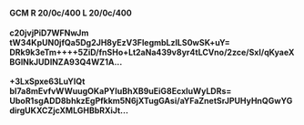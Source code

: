#### GCM R 20/0c/400 L 20/0c/400
**c20jvjPiD7WFNwJm**<br/>**tW34KpUN0jfQa5Dg2JH8yEzV3FIegmbLzlLS0wSK+uY=**<br/>**DRk9k3eTm++++5ZiD/fnSHo+Lt2aNa439v8yr4tLCVno/2zce/Sxl/qKyaeXBGlNkJUDlNZA93Q4WZ1A...**<br/><br/>
**+3LxSpxe63LuYIQt**<br/>**bI7a8mEvfvWWuugOKaPYIuBhXB9uEiG8EcxIuWyLDRs=**<br/>**UboR1sgADD8bhkzEgPfkkm5N6jXTugGAsi/aYFaZnetSrJPUHyHnQGwYGdirgUKXCZjcXMLGHBbRXiJt...**